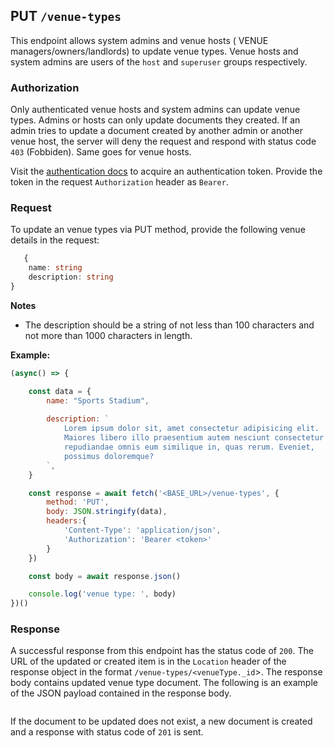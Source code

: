 ## PUT `/venue-types`

This endpoint allows system admins and venue hosts ( VENUE managers/owners/landlords) to update venue types. Venue hosts and system admins are users of the `host` and `superuser` groups respectively.

### Authorization
Only authenticated venue hosts and system admins can update venue types.  Admins or hosts can only update documents they created. If an admin tries to update a document created by another admin or another venue host, the server will deny the request and respond with status code `403` (Fobbiden). Same goes for venue hosts.

Visit the [authentication docs](../../../authentication/authentication.md) to acquire an authentication token. Provide the token in the request `Authorization` header as `Bearer`.

### Request
To update an venue types via PUT method, provide the following venue details in the request:

```typescript
   {
    name: string
    description: string
}
```

**Notes**
- The description should be a string of not less than 100 characters and not more than 1000 characters in length.

**Example:**

```javascript
(async() => {

    const data = {
        name: "Sports Stadium",
        
        description: `
            Lorem ipsum dolor sit, amet consectetur adipisicing elit. 
            Maiores libero illo praesentium autem nesciunt consectetur 
            repudiandae omnis eum similique in, quas rerum. Eveniet, 
            possimus doloremque?
        `,
    }

    const response = await fetch('<BASE_URL>/venue-types', {
        method: 'PUT',
        body: JSON.stringify(data),
        headers:{
            'Content-Type': 'application/json',
            'Authorization': 'Bearer <token>'
        }
    })

    const body = await response.json()

    console.log('venue type: ', body)
})()
```


### Response

A successful response from this endpoint has the status code of `200`. The URL of the updated or created item is in the `Location` header of the response object in the format `/venue-types/<venueType._id`>. The response body contains updated venue type document. The following is an example of the JSON payload contained in the response body.

```json

```

If the document to be updated does not exist, a new document is created and a response with status code of `201` is sent.
